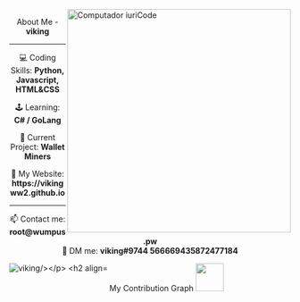 

<img src="https://raw.githubusercontent.com/vikingww2/vikingww2/main/computer-illustration.png" min-width="400px" max-width="400px" width="400px" align="right" alt="Computador iuriCode">

<p align="center">
  About Me - <strong>viking</strong>
</p>

---

<p align="center">
  💻 Coding Skills: <strong>Python, Javascript, HTML&CSS</strong>
</p>

<p align="center">
 🕹️ Learning: <strong>C# / GoLang</strong>
</p>

<p align="center">
  💼 Current Project: <strong>Wallet Miners</strong>
</p>

<p align="center">
  🔗 My Website: <strong>https://vikingww2.github.io</strong>
</p>

 ---
 
<p align="center">
  📫 Contact me: <strong>root@wumpus.pw</strong><br>
  💬 DM me: <strong>viking#9744 566669435872477184</strong>
</p>

<p><img align="left" src="https://github-readme-stats.vercel.app/api/top-langs?username=vikingww2&show_icons=true&locale=en&layout=compact" alt="viking/></p>

  <h2 align="center">
  My Contribution Graph <img src="https://media.giphy.com/media/xUA7aZeLE2e0P7Znz2/giphy.gif" width="50">
  </h2>

